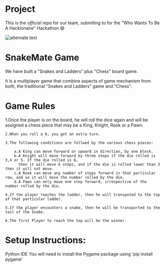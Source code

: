 # Project

This is the *official* repo for our team, submiting to for the "Who Wants To Be A Hackionaire" Hackathon :smile:

![alternate text](https://www.techiedelight.com/wp-content/uploads/2016/11/Snakes-And-Ladders-Problem.jpg)

 # SnakeMate Game
  
 We have built a "Snakes and Ladders" plus "Chess" board game.
 
 It is a multiplayer game that combine aspects of game mechanism from both, the traditional "Snakes and Ladders" game and "Chess".
 
  # Game Rules
  
  1.Once the player is on the board, he will roll the dice again and will be assigned a chess piece 
      that may be a King, Knight, Rook or a Pawn.
      
    2.When you roll a 6, you get an extra turn.
      
    3.The following conditions are follwed by the various chess pieces:
        
        a.A King can move forward or upward in direction, by one block. 
        b.A Knight will move forward by three steps if the die rolled is 3,4 or 5. If the die rolled is 6, 
          then it will move 6 steps, and if the die is rolled lower than 3 then it will not move. 
        c.A Rook can move any number of steps forward in that particular row, and so it will move the number rolled by the die.
        d.A Pawn can only move one step forward, irrespective of the number rolled by the die.
    
    4.If the player reaches the ladder, then he will transpoted to the top of that particular ladder.
    
    5.If the player encounters a snake, then he will be transported to the tail of the Snake.
    
    6.The first Player to reach the top will be the winner.
            
# Setup Instructions:

Python IDE
You will need to install the Pygame package using 'pip install pygame'  
